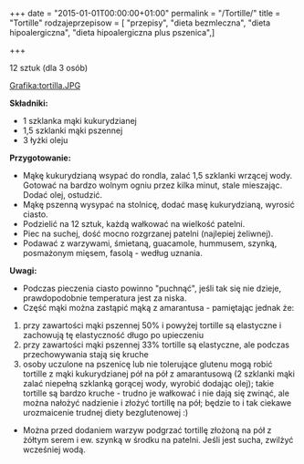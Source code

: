 +++
date = "2015-01-01T00:00:00+01:00"
permalink = "/Tortille/"
title = "Tortille"
rodzajeprzepisow = [ "przepisy", "dieta bezmleczna", "dieta hipoalergiczna", "dieta hipoalergiczna plus pszenica",]

+++

12 sztuk (dla 3 osób)

[Grafika:tortilla.JPG](/Grafika:tortilla.JPG "wikilink")

**Składniki:**

-   1 szklanka mąki kukurydzianej
-   1,5 szklanki mąki pszennej
-   3 łyżki oleju

**Przygotowanie:**

-   Mąkę kukurydzianą wsypać do rondla, zalać 1,5 szklanki wrzącej wody. Gotować na bardzo wolnym ogniu przez kilka minut, stale mieszając. Dodać olej, ostudzić.
-   Mąkę pszenną wysypać na stolnicę, dodać masę kukurydzianą, wyrosić ciasto.
-   Podzielić na 12 sztuk, każdą wałkować na wielkość patelni.
-   Piec na suchej, dość mocno rozgrzanej patelni (najlepiej żeliwnej).
-   Podawać z warzywami, śmietaną, guacamole, hummusem, szynką, posmażonym mięsem, fasolą - według uznania.

**Uwagi:**

-   Podczas pieczenia ciasto powinno "puchnąć", jeśli tak się nie dzieje, prawdopodobnie temperatura jest za niska.
-   Część mąki można zastąpić mąką z amarantusa - pamiętając jednak że:

1.  przy zawartości mąki pszennej 50% i powyżej tortille są elastyczne i zachowują tę elastyczność długo po upieczeniu
2.  przy zawartości mąki pszennej 33% tortille są elastyczne, ale podczas przechowywania stają się kruche
3.  osoby uczulone na pszenicę lub nie tolerujące glutenu mogą robić tortille z mąki kukurydzianej pół na pół z amarantusową (2 szklanki mąki zalać niepełną szklanką gorącej wody, wyrobić dodając olej); takie tortille są bardzo kruche - trudno je wałkować i nie dają się zwinąć, ale można nałożyć nadzienie i złożyć tortillę na pół; będzie to i tak ciekawe urozmaicenie trudnej diety bezglutenowej :)

-   Można przed dodaniem warzyw podgrzać tortillę złożoną na pół z żółtym serem i ew. szynką w środku na patelni. Jeśli jest sucha, zwilżyć wcześniej wodą.
